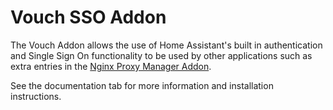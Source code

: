 # Vouch SSO Addon

The Vouch Addon allows the use of Home Assistant's built in authentication and Single Sign On functionality to be used by other applications such as extra entries in the [Nginx Proxy Manager Addon](https://github.com/hassio-addons/addon-nginx-proxy-manager).

See the documentation tab for more information and installation instructions.